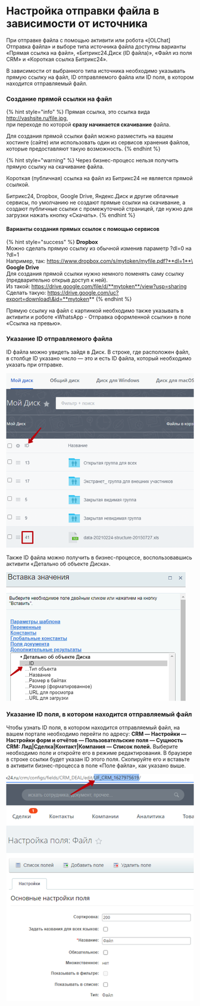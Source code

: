 # Настройка отправки файла в зависимости от источника

При отправке файла с помощью активити или робота «\[OLChat] Отправка файла» и выборе типа источника файла доступны варианты «Прямая ссылка на файл», «Битрикс24.Диск (ID файла)», «Файл из поля CRM» и «Короткая ссылка Битрикс24».

В зависимости от выбранного типа источника необходимо указывать прямую ссылку на файл, ID отправляемого файла или ID поля, в котором находится отправляемый файл.

### Создание прямой ссылки на файл

{% hint style="info" %}
Прямая ссылка, это ссылка вида http://vashsite.ru/file.jpg, \
при переходе по которой **сразу начинается скачивание** файла.

Для создания прямой ссылки файл можно разместить на вашем хостинге (сайте) или использовать один из сервисов хранения файлов, которые предоставляют такую возможность.
{% endhint %}

{% hint style="warning" %}
Через бизнес-процесс нельзя получить прямую ссылку на скачивание файла.

Короткая (публичная) ссылка на файл из Битрикс24 не является прямой ссылкой.

Битрикс24, Dropbox, Google Drive, Яндекс.Диск и другие облачные сервисы, по умолчанию не создают прямые ссылки на скачивание, а создают публичные ссылки с промежуточной страницей, где нужно для загрузки нажать кнопку «Скачать».
{% endhint %}

#### Варианты создания прямых ссылок с помощью сервисов

{% hint style="success" %}
**Dropbox**\
Можно сделать прямую ссылку из обычной изменив параметр ?dl=0 на ?dl=1\
Например, так: https://www.dropbox.com/s/mytoken/myfile.pdf?**dl=1**\
\
**Google Drive**\
Для создания прямой ссылки нужно немного поменять саму ссылку (предварительно открыв доступ к ней).\
Из такой: https://drive.google.com/file/d/**mytoken**/view?usp=sharing
\
Сделать такую: https://drive.google.com/uc?export=download\&id=**mytoken**
{% endhint %}

Прямую ссылку на файл с картинкой необходимо также указывать в активити и роботе «WhatsApp - Отправка оформленной ссылки» в поле «Ссылка на превью».

### Указание ID отправляемого файла

ID файла можно увидеть зайдя в Диск. В строке, где расположен файл, в столбце ID указано число — это и есть ID файла, который необходимо указать при отправке.

![](<../.gitbook/assets/image (103).png>)

Также ID файла можно получить в бизнес-процессе, воспользовавшись активити «Детально об объекте Диска».

![](<../.gitbook/assets/image (241).png>)

### Указание ID поля, в котором находится отправляемый файл

Чтобы узнать ID поля, в котором находится отправляемый файл, на вашем портале необходимо перейти по адресу: **CRM — Настройки — Настройки форм и отчётов — Пользовательские поля — Сущность CRM: Лид|Сделка|Контакт|Компания — Список полей.** Выберите необходимо поле и откройте его в режиме редактирования. В браузере в строке ссылки будет указан ID этого поля. Скопируйте его и вставьте в активити бизнес-процесса в поле «Поле файла», как указано выше.

![](<../.gitbook/assets/image (785).png>)

